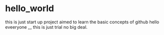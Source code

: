 hello_world
===========

this is just start up project aimed to learn the basic concepts of github
hello eveeryone ,,, this is just trial no big deal.

